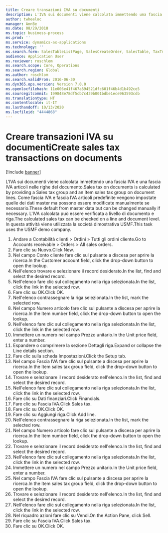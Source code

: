 ```yaml
---
title: Creare transazioni IVA su documenti
description: L'IVA sui documenti viene calcolata immettendo una fascia IVA e una fascia IVA articoli nelle righe del documento.
author: twheeloc
manager: AnnBe
ms.date: 08/29/2018
ms.topic: business-process
ms.prod: ''
ms.service: dynamics-ax-applications
ms.technology: ''
ms.search.form: SalesTableListPage, SalesCreateOrder, SalesTable, TaxTmpWorkTrans
audience: Application User
ms.reviewer: roschlom
ms.search.scope: Core, Operations
ms.search.region: Global
ms.author: roschlom
ms.search.validFrom: 2016-06-30
ms.dyn365.ops.version: Version 7.0.0
ms.openlocfilehash: 11e006e41f467a594521dfc601f46b4d1b492ce5
ms.sourcegitcommit: 199848e78df5cb7c439b001bdbe1ece963593cdb
ms.translationtype: HT
ms.contentlocale: it-IT
ms.lasthandoff: 10/13/2020
ms.locfileid: "4444868"
---
```

# <a name="create-sales-tax-transactions-on-documents"></a><span data-ttu-id="c5f42-103">Creare transazioni IVA su documenti</span><span class="sxs-lookup"><span data-stu-id="c5f42-103">Create sales tax transactions on documents</span></span>

[!include [banner](../../includes/banner.md)]

<span data-ttu-id="c5f42-104">L'IVA sui documenti viene calcolata immettendo una fascia IVA e una fascia IVA articoli nelle righe del documento.</span><span class="sxs-lookup"><span data-stu-id="c5f42-104">Sales tax on documents is calculated by providing a Sales tax group and an Item sales tax group on document lines.</span></span> <span data-ttu-id="c5f42-105">Come fascia IVA e fascia IVA articoli predefinite vengono impostate quelle dei dati master ma possono essere modificate manualmente se necessario.</span><span class="sxs-lookup"><span data-stu-id="c5f42-105">These default from master data but can be changed manually if necessary.</span></span> <span data-ttu-id="c5f42-106">L'IVA calcolata può essere verificata a livello di documento e riga.</span><span class="sxs-lookup"><span data-stu-id="c5f42-106">The calculated sales tax can be checked on a line and document level.</span></span> <span data-ttu-id="c5f42-107">In questa attività viene utilizzata la società dimostrativa USMF.</span><span class="sxs-lookup"><span data-stu-id="c5f42-107">This task uses the USMF demo company.</span></span>

1. <span data-ttu-id="c5f42-108">Andare a Contabilità clienti > Ordini > Tutti gli ordini cliente.</span><span class="sxs-lookup"><span data-stu-id="c5f42-108">Go to Accounts receivable > Orders > All sales orders.</span></span>
2. <span data-ttu-id="c5f42-109">Fare clic su Nuovo.</span><span class="sxs-lookup"><span data-stu-id="c5f42-109">Click New.</span></span>
3. <span data-ttu-id="c5f42-110">Nel campo Conto cliente fare clic sul pulsante a discesa per aprire la ricerca.</span><span class="sxs-lookup"><span data-stu-id="c5f42-110">In the Customer account field, click the drop-down button to open the lookup.</span></span>
4. <span data-ttu-id="c5f42-111">Nell'elenco trovare e selezionare il record desiderato.</span><span class="sxs-lookup"><span data-stu-id="c5f42-111">In the list, find and select the desired record.</span></span>
5. <span data-ttu-id="c5f42-112">Nell'elenco fare clic sul collegamento nella riga selezionata.</span><span class="sxs-lookup"><span data-stu-id="c5f42-112">In the list, click the link in the selected row.</span></span>
6. <span data-ttu-id="c5f42-113">Fare clic su OK.</span><span class="sxs-lookup"><span data-stu-id="c5f42-113">Click OK.</span></span>
7. <span data-ttu-id="c5f42-114">Nell'elenco contrassegnare la riga selezionata.</span><span class="sxs-lookup"><span data-stu-id="c5f42-114">In the list, mark the selected row.</span></span>
8. <span data-ttu-id="c5f42-115">Nel campo Numero articolo fare clic sul pulsante a discesa per aprire la ricerca.</span><span class="sxs-lookup"><span data-stu-id="c5f42-115">In the Item number field, click the drop-down button to open the lookup.</span></span>
9. <span data-ttu-id="c5f42-116">Nell'elenco fare clic sul collegamento nella riga selezionata.</span><span class="sxs-lookup"><span data-stu-id="c5f42-116">In the list, click the link in the selected row.</span></span>
10. <span data-ttu-id="c5f42-117">Immettere un numero nel campo Prezzo unitario.</span><span class="sxs-lookup"><span data-stu-id="c5f42-117">In the Unit price field, enter a number.</span></span>
11. <span data-ttu-id="c5f42-118">Espandere o comprimere la sezione Dettagli riga.</span><span class="sxs-lookup"><span data-stu-id="c5f42-118">Expand or collapse the Line details section.</span></span>
12. <span data-ttu-id="c5f42-119">Fare clic sulla scheda Impostazioni.</span><span class="sxs-lookup"><span data-stu-id="c5f42-119">Click the Setup tab.</span></span>
13. <span data-ttu-id="c5f42-120">Nel campo Fascia IVA fare clic sul pulsante a discesa per aprire la ricerca.</span><span class="sxs-lookup"><span data-stu-id="c5f42-120">In the Item sales tax group field, click the drop-down button to open the lookup.</span></span>
14. <span data-ttu-id="c5f42-121">Trovare e selezionare il record desiderato nell'elenco.</span><span class="sxs-lookup"><span data-stu-id="c5f42-121">In the list, find and select the desired record.</span></span>
15. <span data-ttu-id="c5f42-122">Nell'elenco fare clic sul collegamento nella riga selezionata.</span><span class="sxs-lookup"><span data-stu-id="c5f42-122">In the list, click the link in the selected row.</span></span>
16. <span data-ttu-id="c5f42-123">Fare clic su Dati finanziari.</span><span class="sxs-lookup"><span data-stu-id="c5f42-123">Click Financials.</span></span>
17. <span data-ttu-id="c5f42-124">Fare clic su Fascia IVA.</span><span class="sxs-lookup"><span data-stu-id="c5f42-124">Click Sales tax.</span></span>
18. <span data-ttu-id="c5f42-125">Fare clic su OK.</span><span class="sxs-lookup"><span data-stu-id="c5f42-125">Click OK.</span></span>
19. <span data-ttu-id="c5f42-126">Fare clic su Aggiungi riga.</span><span class="sxs-lookup"><span data-stu-id="c5f42-126">Click Add line.</span></span>
20. <span data-ttu-id="c5f42-127">Nell'elenco contrassegnare la riga selezionata.</span><span class="sxs-lookup"><span data-stu-id="c5f42-127">In the list, mark the selected row.</span></span>
21. <span data-ttu-id="c5f42-128">Nel campo Numero articolo fare clic sul pulsante a discesa per aprire la ricerca.</span><span class="sxs-lookup"><span data-stu-id="c5f42-128">In the Item number field, click the drop-down button to open the lookup.</span></span>
22. <span data-ttu-id="c5f42-129">Trovare e selezionare il record desiderato nell'elenco.</span><span class="sxs-lookup"><span data-stu-id="c5f42-129">In the list, find and select the desired record.</span></span>
23. <span data-ttu-id="c5f42-130">Nell'elenco fare clic sul collegamento nella riga selezionata.</span><span class="sxs-lookup"><span data-stu-id="c5f42-130">In the list, click the link in the selected row.</span></span>
24. <span data-ttu-id="c5f42-131">Immettere un numero nel campo Prezzo unitario.</span><span class="sxs-lookup"><span data-stu-id="c5f42-131">In the Unit price field, enter a number.</span></span>
25. <span data-ttu-id="c5f42-132">Nel campo Fascia IVA fare clic sul pulsante a discesa per aprire la ricerca.</span><span class="sxs-lookup"><span data-stu-id="c5f42-132">In the Item sales tax group field, click the drop-down button to open the lookup.</span></span>
26. <span data-ttu-id="c5f42-133">Trovare e selezionare il record desiderato nell'elenco.</span><span class="sxs-lookup"><span data-stu-id="c5f42-133">In the list, find and select the desired record.</span></span>
27. <span data-ttu-id="c5f42-134">Nell'elenco fare clic sul collegamento nella riga selezionata.</span><span class="sxs-lookup"><span data-stu-id="c5f42-134">In the list, click the link in the selected row.</span></span>
28. <span data-ttu-id="c5f42-135">Nel riquadro azioni fare clic su Vendi.</span><span class="sxs-lookup"><span data-stu-id="c5f42-135">On the Action Pane, click Sell.</span></span>
29. <span data-ttu-id="c5f42-136">Fare clic su Fascia IVA.</span><span class="sxs-lookup"><span data-stu-id="c5f42-136">Click Sales tax.</span></span>
30. <span data-ttu-id="c5f42-137">Fare clic su OK.</span><span class="sxs-lookup"><span data-stu-id="c5f42-137">Click OK.</span></span>

